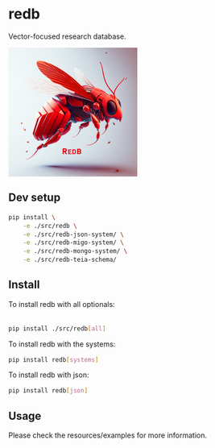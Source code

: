 # redb

Vector-focused research database.

<img src="resources/images/redb.png" align="center" width="256">

## Dev setup

```bash
pip install \
    -e ./src/redb \
    -e ./src/redb-json-system/ \
    -e ./src/redb-migo-system/ \
    -e ./src/redb-mongo-system/ \
    -e ./src/redb-teia-schema/
```

## Install

To install redb with all optionals:

```bash

pip install ./src/redb[all]
```

To install redb with the systems:

```bash
pip install redb[systems]
```

To install redb with json:

```bash
pip install redb[json]
```

## Usage

Please check the resources/examples for more information.
